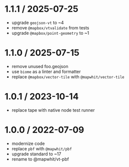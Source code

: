 
1.1.1 / 2025-07-25
==================

 * upgrade `geojson-vt` to ~4
 * remove `@mapbox/vtvalidate` from tests
 * upgrade `@mapbox/point-geometry` to ~1

1.1.0 / 2025-07-15
==================

 * remove unused foo.geojson
 * use `biome` as a linter and formatter
 * replace `@mapbox/vector-tile` with `@mapwhit/vector-tile`

1.0.1 / 2023-10-14
==================

 * replace tape with native node test runner

1.0.0 / 2022-07-09
==================

 * modernize code
 * replace `pbf` with `@mapwhit/pbf`
 * upgrade standard to ~17
 * rename to @mapwhit/vt-pbf
